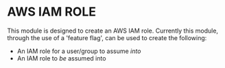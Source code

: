 # AWS IAM ROLE
This module is designed to create an AWS IAM role. Currently this module, through the use of a 'feature flag', can be used to create the following:

* An IAM role for a user/group to assume _into_
* An IAM role to _be_ assumed into
